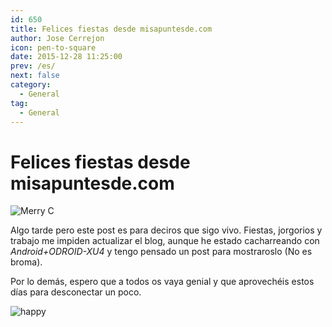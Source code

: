 ```yaml
---
id: 650
title: Felices fiestas desde misapuntesde.com
author: Jose Cerrejon
icon: pen-to-square
date: 2015-12-28 11:25:00
prev: /es/
next: false
category:
  - General
tag:
  - General
---
```


# Felices fiestas desde misapuntesde.com

![Merry C](/images/2013/12/merry_christmas.jpg)

Algo tarde pero este post es para deciros que sigo vivo. Fiestas, jorgorios y trabajo me impiden actualizar el blog, aunque he estado cacharreando con *Android+ODROID-XU4* y tengo pensado un post para mostraroslo (No es broma).

Por lo demás, espero que a todos os vaya genial y que aprovechéis estos días para desconectar un poco.

![happy](/css/sm/happy_smiling.png)